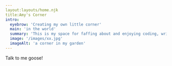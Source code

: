 ```yaml
---
layout:layouts/home.njk 
title:Amy's Corner
intro:
  eyebrow: 'Creating my own little corner'
  main: 'in the world'
  summary: 'This is my space for faffing about and enjoying coding, writing, and cooking'
  image: '/images/xx.jpg'
  imageAlt: 'a corner in my garden'
---
```


Talk to me goose!
